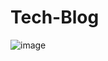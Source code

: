 # Tech-Blog

![image](https://github.com/Joe-Kraemer/Tech-Blog/assets/123606385/5262bc53-46e5-4a0e-8934-e24ec74510e9)
